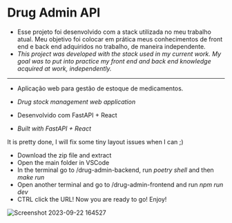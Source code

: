 <h1>Drug Admin API</h1>

- Esse projeto foi desenvolvido com a stack utilizada no meu trabalho atual. Meu objetivo foi colocar em prática meus conhecimentos de front end e back end adquiridos no trabalho, de maneira independente. 
- <i>This project was developed with the stack used in my current work. My goal was to put into practice my front end and back end knowledge acquired at work, independently.</i>
-----------
- Aplicação web para gestão de estoque de medicamentos.
- <i>Drug stock management web application</i>

- Desenvolvido com FastAPI + React
- <i>Built with FastAPI + React</i>

It is pretty done, I will fix some tiny layout issues when I can ;)

- Download the zip file and extract
- Open the main folder in VSCode
- In the terminal go to /drug-admin-backend, run <i>poetry shell</i> and then <i>make run</i>
- Open another terminal and go to /drug-admin-frontend and run <i>npm run dev</i>
- CTRL click the URL! Now you are ready to go! Enjoy!

![Screenshot 2023-09-22 164527](https://github.com/melissawebster/drug-admin-api/assets/118695509/20c585a8-0207-4fc3-87a6-8e7b3cb0c5af)
